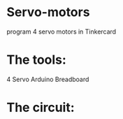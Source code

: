 # Servo-motors
program 4 servo motors in Tinkercard 
# The tools:
4 Servo 
Arduino 
Breadboard

# The circuit:

